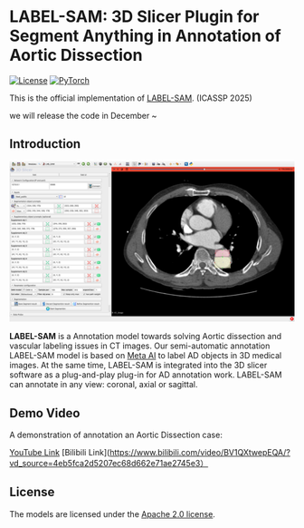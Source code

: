 # LABEL-SAM: 3D Slicer Plugin for Segment Anything in Annotation of Aortic Dissection

[![License](https://img.shields.io/badge/License-Apache_2.0-blue.svg)](https://opensource.org/licenses/Apache-2.0) 
<a href="https://pytorch.org/get-started/locally/"><img alt="PyTorch" src="https://img.shields.io/badge/PyTorch-ee4c2c?logo=pytorch&logoColor=white"></a>

This is the official implementation of [LABEL-SAM](). (ICASSP 2025)

we will release the code in December ~

## Introduction

![](/figs/interface.png)

**LABEL-SAM** is a Annotation model towards solving Aortic dissection and vascular labeling issues in CT images. Our semi-automatic annotation LABEL-SAM model is based on [Meta AI](https://segment-anything.com/) to label AD objects in 3D medical images. At the same time, LABEL-SAM is integrated into the 3D slicer software as a plug-and-play plug-in for AD annotation work. LABEL-SAM can annotate in any view: coronal, axial or sagittal.

## Demo Video

A demonstration of annotation an Aortic Dissection case:

[YouTube Link](https://www.youtube.com/watch?v=R3Fzgl1b4JQ)
[Bilibili Link](https://www.bilibili.com/video/BV1QXtwepEQA/?vd_source=4eb5fca2d5207ec68d662e71ae2745e3）


## License

The models are licensed under the [Apache 2.0 license](./LICENSE).

